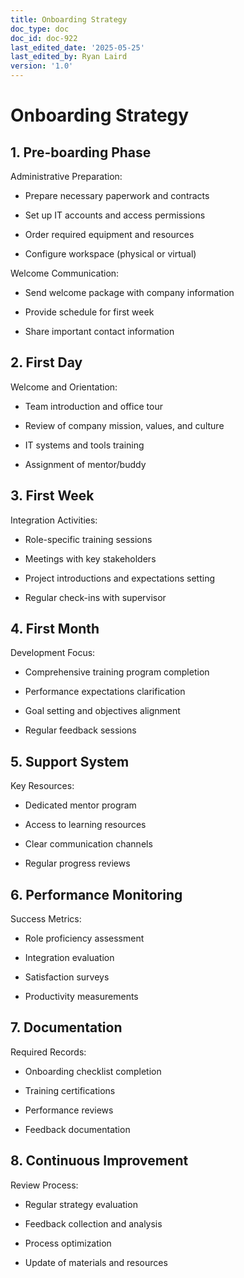 ```yaml
---
title: Onboarding Strategy
doc_type: doc
doc_id: doc-922
last_edited_date: '2025-05-25'
last_edited_by: Ryan Laird
version: '1.0'
---
```


# Onboarding Strategy

## 1. Pre-boarding Phase

Administrative Preparation:

- Prepare necessary paperwork and contracts

- Set up IT accounts and access permissions

- Order required equipment and resources

- Configure workspace (physical or virtual)

Welcome Communication:

- Send welcome package with company information

- Provide schedule for first week

- Share important contact information

## 2. First Day

Welcome and Orientation:

- Team introduction and office tour

- Review of company mission, values, and culture

- IT systems and tools training

- Assignment of mentor/buddy

## 3. First Week

Integration Activities:

- Role-specific training sessions

- Meetings with key stakeholders

- Project introductions and expectations setting

- Regular check-ins with supervisor

## 4. First Month

Development Focus:

- Comprehensive training program completion

- Performance expectations clarification

- Goal setting and objectives alignment

- Regular feedback sessions

## 5. Support System

Key Resources:

- Dedicated mentor program

- Access to learning resources

- Clear communication channels

- Regular progress reviews

## 6. Performance Monitoring

Success Metrics:

- Role proficiency assessment

- Integration evaluation

- Satisfaction surveys

- Productivity measurements

## 7. Documentation

Required Records:

- Onboarding checklist completion

- Training certifications

- Performance reviews

- Feedback documentation

## 8. Continuous Improvement

Review Process:

- Regular strategy evaluation

- Feedback collection and analysis

- Process optimization

- Update of materials and resources
